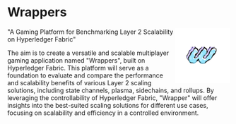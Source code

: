 # Wrappers
<img src="wrappers.png" align="right" weight="50" height="125"/>
"A Gaming Platform for Benchmarking Layer 2 Scalability on Hyperledger Fabric"

The aim is to create a versatile and scalable multiplayer gaming application named "Wrappers", built on Hyperledger Fabric.
This platform will serve as a foundation to evaluate and compare the performance and scalability benefits of various Layer 2 scaling solutions, including state channels, plasma, sidechains, and rollups. By leveraging the controllability of Hyperledger Fabric, "Wrapper" will offer insights into the best-suited scaling solutions for different use cases, focusing on scalability and efficiency in a controlled environment.


